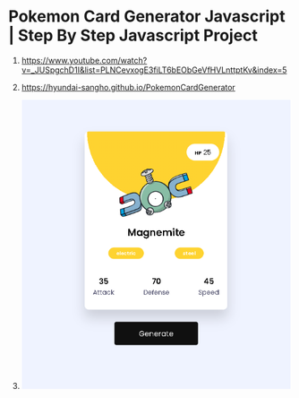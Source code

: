 # Pokemon Card Generator Javascript | Step By Step Javascript Project

1. <https://www.youtube.com/watch?v=_JUSpgchD1I&list=PLNCevxogE3fiLT6bEObGeVfHVLnttptKv&index=5>

2. <https://hyundai-sangho.github.io/PokemonCardGenerator>

3. ![캡쳐](screenshot.gif)
